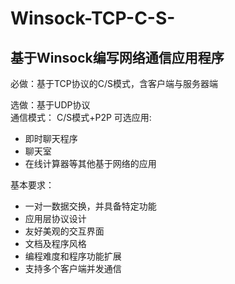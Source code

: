 # Winsock-TCP-C-S-
## 基于Winsock编写网络通信应用程序

必做：基于TCP协议的C/S模式，含客户端与服务器端

选做：基于UDP协议  
通信模式： C/S模式+P2P
可选应用:
- 即时聊天程序
- 聊天室
- 在线计算器等其他基于网络的应用

基本要求：
- 一对一数据交换，并具备特定功能
- 应用层协议设计
- 友好美观的交互界面
- 文档及程序风格
- 编程难度和程序功能扩展
- 支持多个客户端并发通信
